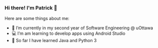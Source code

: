 ### Hi there! I'm Patrick 👋

Here are some things about me:

- 🏫 I’m currently in my second year of Software Engineering @ uOttawa
- 💻 I’m am learning to develop apps using Android Studio
- 💬 So far I have learned Java and Python 3

